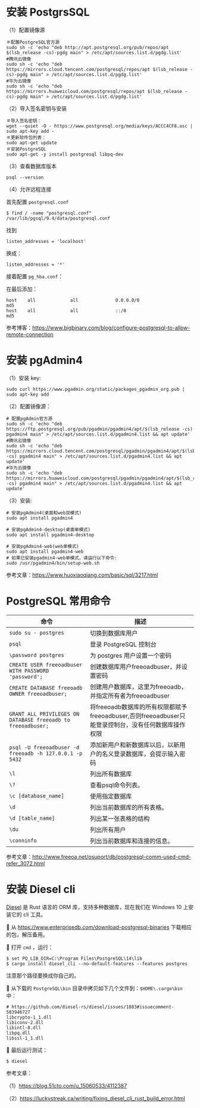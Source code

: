 # 安装 PostgrsSQL

（1）配置镜像源

```shell
＃配置PostgreSQL官方源
sudo sh -c 'echo "deb http://apt.postgresql.org/pub/repos/apt $(lsb_release -cs)-pgdg main" > /etc/apt/sources.list.d/pgdg.list'
#腾讯云镜像
sudo sh -c 'echo "deb https://mirrors.cloud.tencent.com/postgresql/repos/apt $(lsb_release -cs)-pgdg main" > /etc/apt/sources.list.d/pgdg.list'
#华为云镜像
sudo sh -c 'echo "deb https://mirrors.huaweicloud.com/postgresql/repos/apt $(lsb_release -cs)-pgdg main" > /etc/apt/sources.list.d/pgdg.list'
```

（2）导入签名密钥与安装

```shell
＃导入签名密钥：
wget --quiet -O - https://www.postgresql.org/media/keys/ACCC4CF8.asc | sudo apt-key add -
＃更新软件包列表：
sudo apt-get update
＃安装PostgreSQL
sudo apt-get -y install postgresql libpq-dev
```

（3）查看数据库版本

```shell
psql --version
```

（4）允许远程连接

首先配置 `postgresql.conf`

```shell
$ find / -name "postgresql.conf"
/var/lib/pgsql/9.4/data/postgresql.conf
```

找到

```shell
listen_addresses = 'localhost'
```

换成：

```shell
listen_addresses = '*'
```

接着配置 `pg_hba.conf`：

在最后添加：

```shell
host    all             all              0.0.0.0/0                       md5
host    all             all              ::/0                            md5
```

参考博客：https://www.bigbinary.com/blog/configure-postgresql-to-allow-remote-connection

# 安装 pgAdmin4

（1）安装 key:

```shell
sudo curl https://www.pgadmin.org/static/packages_pgadmin_org.pub | sudo apt-key add
```

（2）配置镜像源：

```shell
# 配置pgAdmin官方源
sudo sh -c 'echo "deb https://ftp.postgresql.org/pub/pgadmin/pgadmin4/apt/$(lsb_release -cs) pgadmin4 main" > /etc/apt/sources.list.d/pgadmin4.list && apt update'
#腾讯云镜像
sudo sh -c 'echo "deb https://mirrors.cloud.tencent.com/postgresql/pgadmin/pgadmin4/apt/$(lsb_release -cs) pgadmin4 main" > /etc/apt/sources.list.d/pgadmin4.list && apt update'
#华为云镜像
sudo sh -c 'echo "deb https://mirrors.huaweicloud.com/postgresql/pgadmin/pgadmin4/apt/$(lsb_release -cs) pgadmin4 main" > /etc/apt/sources.list.d/pgadmin4.list && apt update'
```

（3）安装:

```shell
# 安装pgAdmin4(桌面和web双模式)
sudo apt install pgadmin4

# 安装pgAdmin4-desktop(桌面单模式)
sudo apt install pgadmin4-desktop

# 安装pgAdmin4-web(web单模式)
sudo apt install pgadmin4-web 
# 如果已安装pgadmin4-web单模式，请运行以下命令:
sudo /usr/pgadmin4/bin/setup-web.sh
```

参考文章：https://www.huoxiaoqiang.com/basic/sql/3217.html

# PostgreSQL 常用命令

| 命令                                                         | 描述                                                         |
| ------------------------------------------------------------ | ------------------------------------------------------------ |
| `sudo su - postgres`                                         | 切换到数据库用户                                             |
| `psql`                                                       | 登录 PostgreSQL 控制台                                       |
| `\password postgres`                                         | 为 postgres 用户设置一个密码                                 |
| `CREATE USER freeoadbuser WITH PASSWORD 'password';`         | 创建数据库用户freeoadbuser，并设置密码                       |
| `CREATE DATABASE freeoadb OWNER freeoadbuser;`               | 创建用户数据库，这里为freeoadb，并指定所有者为freeoadbuser   |
| `GRANT ALL PRIVILEGES ON DATABASE freeoadb to freeoadbuser;` | 将freeoadb数据库的所有权限都赋予freeoadbuser,否则freeoadbuser只能登录控制台，没有任何数据库操作权限 |
| `psql -U freeoadbuser -d freeoadb -h 127.0.0.1 -p 5432`      | 添加新用户和新数据库以后，以新用户的名义登录数据库，会提示输入密码 |
| `\l`                                                         | 列出所有数据库                                               |
| `\?`                                                         | 查看psql命令列表。                                           |
| `\c [database_name]`                                         | 使用指定数据库                                               |
| `\d`                                                         | 列出当前数据库的所有表格。                                   |
| `\d [table_name]`                                            | 列出某一张表格的结构                                         |
| `\du`                                                        | 列出所有用户                                                 |
| `\conninfo`                                                  | 列出当前数据库和连接的信息。                                 |

参考文章：http://www.freeoa.net/osuport/db/postgresql-comm-used-cmd-refer_3072.html

# 安装 Diesel cli

[Diesel](https://diesel.rs/) 是 Rust 语言的 ORM 库，支持多种数据库，现在我们在 Windows 10 上安装它的 cli 工具。

🔑 从 https://www.enterprisedb.com/download-postgresql-binaries 下载相应的包，解压备用。

🔑 打开 `cmd` ，运行：

```shell
$ set PQ_LIB_DIR=C:\Program Files\PostgreSQL\14\lib
$ cargo install diesel_cli --no-default-features --features postgres
```

注意那个路径要换成你自己的。

🔑 从下载的 `PostgreSQL\bin` 目录中拷贝如下几个文件到：`$HOME\.cargo\bin` 中：

```shell
# https://github.com/diesel-rs/diesel/issues/1883#issuecomment-583946727
libcrypto-1_1.dll
libiconv-2.dll
libintl-8.dll
libpq.dll
libssl-1_1.dll
```

🔑 最后运行测试：

```shell
$ diesel
```



参考文章：

（1）https://blog.51cto.com/u_15060533/4112387

（2）https://luckystreak.ca/writing/fixing_diesel_cli_rust_build_error.html

